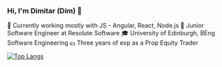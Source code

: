 ### Hi, I'm Dimitar (Dim) 👋

🔧 Currently working mostly with JS - Angular, React, Node.js
🔭 Junior Software Engineer at Resolute Software
🎓 University of Edinburgh, BEng Software Engineering
💵 Three years of exp as a Prop Equity Trader

[![Top Langs](https://github-readme-stats.vercel.app/api/top-langs/?username=DimVashkov&theme=dracula)](https://github.com/anuraghazra/github-readme-stats)



<!--
**DimVashkov/DimVashkov** is a ✨ _special_ ✨ repository because its `README.md` (this file) appears on your GitHub profile.

Here are some ideas to get you started:

- 🔭 I’m currently working on ...
- 🌱 I’m currently learning ...
- 👯 I’m looking to collaborate on ...
- 🤔 I’m looking for help with ...
- 💬 Ask me about ...
- 📫 How to reach me: ...
- 😄 Pronouns: ...
- ⚡ Fun fact: ...
-->
